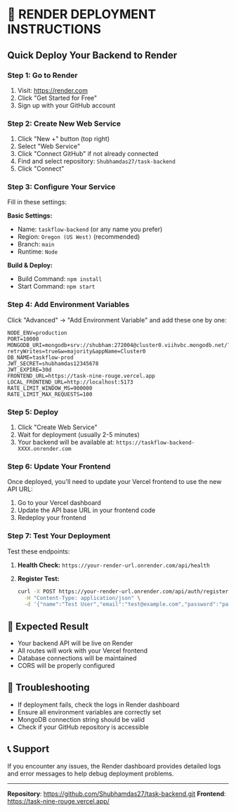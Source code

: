# 🚀 RENDER DEPLOYMENT INSTRUCTIONS

## Quick Deploy Your Backend to Render

### Step 1: Go to Render

1. Visit: https://render.com
2. Click "Get Started for Free"
3. Sign up with your GitHub account

### Step 2: Create New Web Service

1. Click "New +" button (top right)
2. Select "Web Service"
3. Click "Connect GitHub" if not already connected
4. Find and select repository: `Shubhamdas27/task-backend`
5. Click "Connect"

### Step 3: Configure Your Service

Fill in these settings:

**Basic Settings:**

- Name: `taskflow-backend` (or any name you prefer)
- Region: `Oregon (US West)` (recommended)
- Branch: `main`
- Runtime: `Node`

**Build & Deploy:**

- Build Command: `npm install`
- Start Command: `npm start`

### Step 4: Add Environment Variables

Click "Advanced" → "Add Environment Variable" and add these one by one:

```
NODE_ENV=production
PORT=10000
MONGODB_URI=mongodb+srv://shubham:272004@cluster0.viihvbc.mongodb.net/?retryWrites=true&w=majority&appName=Cluster0
DB_NAME=taskflow-prod
JWT_SECRET=shubhamdas12345678
JWT_EXPIRE=30d
FRONTEND_URL=https://task-nine-rouge.vercel.app
LOCAL_FRONTEND_URL=http://localhost:5173
RATE_LIMIT_WINDOW_MS=900000
RATE_LIMIT_MAX_REQUESTS=100
```

### Step 5: Deploy

1. Click "Create Web Service"
2. Wait for deployment (usually 2-5 minutes)
3. Your backend will be available at: `https://taskflow-backend-XXXX.onrender.com`

### Step 6: Update Your Frontend

Once deployed, you'll need to update your Vercel frontend to use the new API URL:

1. Go to your Vercel dashboard
2. Update the API base URL in your frontend code
3. Redeploy your frontend

### Step 7: Test Your Deployment

Test these endpoints:

1. **Health Check:**
   `https://your-render-url.onrender.com/api/health`

2. **Register Test:**
   ```bash
   curl -X POST https://your-render-url.onrender.com/api/auth/register \
     -H "Content-Type: application/json" \
     -d '{"name":"Test User","email":"test@example.com","password":"password123"}'
   ```

## 🎯 Expected Result

- Your backend API will be live on Render
- All routes will work with your Vercel frontend
- Database connections will be maintained
- CORS will be properly configured

## 🔧 Troubleshooting

- If deployment fails, check the logs in Render dashboard
- Ensure all environment variables are correctly set
- MongoDB connection string should be valid
- Check if your GitHub repository is accessible

## 📞 Support

If you encounter any issues, the Render dashboard provides detailed logs and error messages to help debug deployment problems.

---

**Repository**: https://github.com/Shubhamdas27/task-backend.git
**Frontend**: https://task-nine-rouge.vercel.app/
